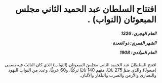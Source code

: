 <h1 dir="rtl">افتتاح السلطان عبد الحميد الثاني مجلس المبعوثان (النواب) .</h1>

<h5 dir="rtl">العام الهجري:  1326

الشهر القمري: ذو القعدة

العام الميلادي: 1908</h5>

<p dir="rtl">افتتح السلطانُ عبد الحميد الثاني مجلِسَ المبعوثان (النواب) الذي كان النائبُ فيه يسمى (مبعوثًا) والذي ضمَّ 275 نائبًا، منهم 140 نائبًا تركيًّا، و60 عربيًّا، وعدد من النواب اليهود والنصارى والأرمن والصرب والبلغار والألبان.</p></br>
